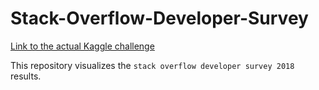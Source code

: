 # Stack-Overflow-Developer-Survey
[Link to the actual Kaggle challenge](https://www.kaggle.com/stackoverflow/stack-overflow-2018-developer-survey)

This repository visualizes the `stack overflow developer survey 2018` results.
